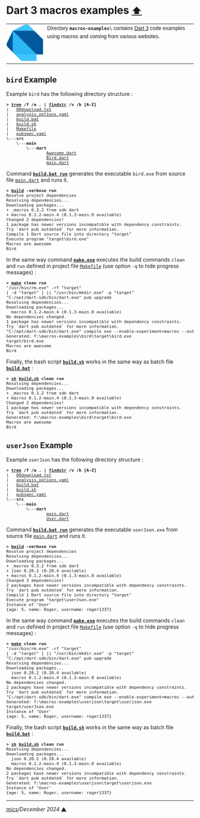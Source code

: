 # <span id="top">Dart 3 macros examples</span> <span style="font-size:90%;">[⬆](../README.md#top)</span>

<table style="font-family:Helvetica;line-height:1.6;">
  <tr>
  <td style="border:0;padding:0 10px 0 0;min-width:100px;">
    <a href="https://dart.dev/" rel="external"><img style="border:0;width:100px;" src="../docs/images/dart-lang.png" width="100" alt="Dart project"/></a>
  </td>
  <td style="border:0;padding:0;vertical-align:text-top;">
    Directory <strong><code>macros-examples\</code></strong> contains <a href="https://dart.dev/" rel="external" title="Dart 3">Dart 3</a> code examples using macros and coming from various websites.
  </td>
  </tr>
</table>

## <span id="bird">`bird` Example</span>

Example `bird` has the following directory structure :

<pre style="font-size:80%;">
<b>&gt; <a href="https://learn.microsoft.com/en-us/windows-server/administration/windows-commands/tree" rel="external">tree</a> /f /a . | <a href="https://learn.microsoft.com/en-us/windows-server/administration/windows-commands/findstr" rel="external">findstr</a> /v /b [A-Z]</b>
|   <a href="./bird/00download.txt">00download.txt</a>
|   <a href="./bird/analysis_options.yaml">analysis_options.yaml</a>
|   <a href="./bird/build.bat">build.bat</a>
|   <a href="">build.sh</a>
|   <a href="">Makefile</a>
|   <a href="">pubspec.yaml</a>
\---<b>src</b>
    \---<b>main</b>
        \---<b>dart</b>
                <a href="./bird/src/main/dart/Awesome.dart">Awesome.dart</a>
                <a href="">Bird.dart</a>
                <a href="">main.dart</a>
</pre>

Command [**`build.bat run`**](./bird/build.bat) generates the executable `bird.exe` from source file [`main.dart`](./bird/src/main/dart/main.dart) and runs it.

<pre style="font-size:80%;">
<b>&gt; <a href="./bird/build.bat">build</a> -verbose run</b>
Resolve project dependencies
Resolving dependencies...
Downloading packages...
+ _macros 0.3.2 from sdk dart
+ macros 0.1.2-main.4 (0.1.3-main.0 available)
Changed 2 dependencies!
1 package has newer versions incompatible with dependency constraints.
Try `dart pub outdated` for more information.
Compile 1 Dart source file into directory "target"
Execute program "target\bird.exe"
Macros are awesome
Bird
</pre>


In the same way command [**`make.exe`**][make_cli] executes the build commands `clean` and `run` defined in project file [`Makefile`](./userJson/Makefile) (use option `-q` to hide progress messages) :

<pre style="font-size:80%;">
<b>&gt; <a href="https://man7.org/linux/man-pages/man1/make.1.html" rel="external">make</a> clean run</b>
"/usr/bin/rm.exe" -rf "target"
[ -d "target" ] || "/usr/bin/mkdir.exe" -p "target"
"C:/opt/dart-sdk/bin/dart.exe" pub upgrade
Resolving dependencies...
Downloading packages...
  macros 0.1.2-main.4 (0.1.3-main.0 available)
No dependencies changed.
1 package has newer versions incompatible with dependency constraints.
Try `dart pub outdated` for more information.
"C:/opt/dart-sdk/bin/dart.exe" compile exe --enable-experiment=macros --output "F:\macros-examples\bird\target\bird.exe" "F:\macros-examples\bird\src\main\dart\main.dart"
Generated: f:\macros-examples\bird\target\bird.exe
target/bird.exe
Macros are awesome
Bird
</pre>

Finally, the bash script [**`build.sh`**](./bird/build.sh) works in the same way as batch file [**`build.bat`**](./bird/build.bat) :

<pre style="font-size:80%;">
<b>&gt; <a href="https://man7.org/linux/man-pages/man1/sh.1p.html" rel="external">sh</a> <a href="./bird/build.sh">build.sh</a> clean run</b>
Resolving dependencies...
Downloading packages...
+ _macros 0.3.2 from sdk dart
+ macros 0.1.2-main.4 (0.1.3-main.0 available)
Changed 2 dependencies!
1 package has newer versions incompatible with dependency constraints.
Try `dart pub outdated` for more information.
Generated: f:\macros-examples\bird\target\bird.exe
Macros are awesome
Bird
</pre>

## <span id="user_json">`userJson` Example</span>

Example `userJson` has the following directory structure :

<pre style="font-size:80%;">
<b>&gt; <a href="https://learn.microsoft.com/en-us/windows-server/administration/windows-commands/tree" rel="external">tree</a> /f /a . | <a href="https://learn.microsoft.com/en-us/windows-server/administration/windows-commands/findstr" rel="external">findstr</a> /v /b [A-Z]</b>
|   <a href="./userJson/00download.txt">00download.txt</a>
|   <a href="./userJson/analysis_options.yaml">analysis_options.yaml</a>
|   <a href="./userJson/build.bat">build.bat</a>
|   <a href="./userJson/build.sh">build.sh</a>
|   <a href="./userJson/pubspec.yaml">pubspec.yaml</a>
\---<b>src</b>
    \---<b>main</b>
        \---<b>dart</b>
                <a href="./userJson/src/main/dart/main.dart">main.dart</a>
                <a href="./userJson/src/main/dart/User.dart">User.dart</a>
</pre>

Command [**`build.bat run`**](./userJson/build.bat) generates the executable `userJson.exe` from source file [`main.dart`](./userJson/src/main/dart/main.dart) and runs it.

<pre style="font-size:80%;">
<b>&gt; <a href="./userJson/build.bat">build</a> -verbose run</b>
Resolve project dependencies
Resolving dependencies...
Downloading packages...
+ _macros 0.3.2 from sdk dart
+ json 0.20.2 (0.20.4 available)
+ macros 0.1.2-main.4 (0.1.3-main.0 available)
Changed 3 dependencies!
2 packages have newer versions incompatible with dependency constraints.
Try `dart pub outdated` for more information.
Compile 1 Dart source file into directory "target"
Execute program "target\userJson.exe"
Instance of 'User'
{age: 5, name: Roger, username: roger1337}
</pre>

In the same way command [**`make.exe`**][make_cli] executes the build commands `clean` and `run` defined in project file [`Makefile`](./userJson/Makefile) (use option `-q` to hide progress messages) :

<pre style="font-size:80%;">
<b>&gt; <a href="https://man7.org/linux/man-pages/man1/make.1.html" rel="external">make</a> clean run</b>
"/usr/bin/rm.exe" -rf "target"
[ -d "target" ] || "/usr/bin/mkdir.exe" -p "target"
"C:/opt/dart-sdk/bin/dart.exe" pub upgrade
Resolving dependencies...
Downloading packages...
  json 0.20.2 (0.20.4 available)
  macros 0.1.2-main.4 (0.1.3-main.0 available)
No dependencies changed.
2 packages have newer versions incompatible with dependency constraints.
Try `dart pub outdated` for more information.
"C:/opt/dart-sdk/bin/dart.exe" compile exe --enable-experiment=macros --output "F:\macros-examples\userJson\target\userJson.exe" "F:\macros-examples\userJson\src\main\dart\main.dart"
Generated: f:\macros-examples\userjson\target\userjson.exe
target/userJson.exe
Instance of 'User'
{age: 5, name: Roger, username: roger1337}
</pre>

Finally, the bash script [**`build.sh`**](./userJson/build.sh) works in the same way as batch file [**`build.bat`**](./userJson/build.bat) :

<pre style="font-size:80%;">
<b>&gt; <a href="https://man7.org/linux/man-pages/man1/sh.1p.html" rel="external">sh</a> <a href="./userJson/build.sh">build.sh</a> clean run</b>
Resolving dependencies...
Downloading packages...
  json 0.20.2 (0.20.4 available)
  macros 0.1.2-main.4 (0.1.3-main.0 available)
No dependencies changed.
2 packages have newer versions incompatible with dependency constraints.
Try `dart pub outdated` for more information.
Generated: f:\macros-examples\userjson\target\userjson.exe
Instance of 'User'
{age: 5, name: Roger, username: roger1337}
</pre>

***

*[mics](https://lampwww.epfl.ch/~michelou/)/December 2024* [**&#9650;**](#top)
<span id="bottom">&nbsp;</span>

<!-- link refs -->

[make_cli]: https://man7.org/linux/man-pages/man1/make.1.html
